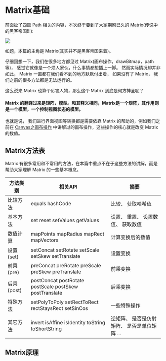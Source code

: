 # Matrix基础

前面扯了四篇 Path 相关的内容，本次终于要到了大家期盼已久的 Matrix(传说中的黑客帝国!!!):

![](http://ww1.sinaimg.cn/large/005Xtdi2jw1f4oyx5i8wbj308c0bj3zz.jpg)

如题，本篇的主角是 Matrix(其实并不是黑客帝国来着)。

仔细回想一下，我们在很多地方都见过 Matrix(画布操作，drawBitmap，path 等)， 感觉它就像是一个烦人家伙，什么事情都想插上一脚。 然而实际情况却并非如此， Matrix 一直都在我们看不到的地方默默付出着， 如果没有了 Matrix， 我们之前的很多方法都是无法运行的。 

这么说来 Matrix 也算个厉害人物，那么这个 Matrix 到底是何方神圣呢？

>
#### Matrix 的翻译过来是矩阵，模型。和其释义相同，Matrix是一个矩阵，其作用则是一个模型，一个控制视图状态的模型。

也就是说， 我们进行界面视图等转换都是需要依靠 Matrix 的帮助的，例如我们之前在 [Canvas之画布操作](https://github.com/GcsSloop/AndroidNote/blob/master/CustomView/Advance/%5B3%5DCanvas_Convert.md) 中讲解过的画布操作，这些操作的核心就是改变 Matrix 的数值。

## Matrix方法表

Matrix 有很多常用和不常用的方法，在本篇中重点不在于这些方法的讲解，而是帮助大家理解 Matrix 的一些基本概念。

方法类别   | 相关API                                                 | 摘要
-----------|---------------------------------------------------------|------------------------
比较方法   | equals hashCode                                         | 比较、 获取哈希值
基本方法   | set reset setValues getValues                           | 设置、 重置、 设置数值、 获取数值                    
数值计算   | mapPoints mapRadius mapRect mapVectors                  | 计算变换后的数值
设置(set)  | setConcat setRotate setScale setSkew setTranslate       | 设置变换
前乘(pre)  | preConcat preRotate preScale preSkew preTranslate       | 前乘变换
后乘(post) | postConcat postRotate postScale postSkew postTranslate  | 后乘变换
特殊方法   | setPolyToPoly setRectToRect rectStaysRect setSinCos  | 一些特殊操作
其它方法   | invert isAffine isIdentity  toString toShortString | 逆矩阵、 是否是仿射矩阵、 是否是单位矩阵 ...

## Matrix原理















